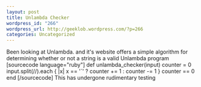 ```yaml
--- 
layout: post
title: Unlambda Checker
wordpress_id: "266"
wordpress_url: http://geeklob.wordpress.com/?p=266
categories: Uncategorized
---
```

Been looking at Unlambda. and it's website offers a simple algorithm for determining whether or not a string is a valid Unlambda program
[sourcecode language="ruby"]
def unlambda_checker(input)
     counter = 0
     input.split(//).each { |x| x == '`' ? counter += 1 : counter -= 1 }
     counter == 0
end
[/sourcecode]
This has undergone rudimentary testing

</div>

